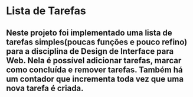 # Lista de Tarefas

## Neste projeto foi implementado uma lista de tarefas simples(poucas funções e pouco refino) para a disciplina de Design de Interface para Web. Nela é possível adicionar tarefas, marcar como concluída e remover tarefas. Também há um contador que incrementa toda vez que uma nova tarefa é criada. 
